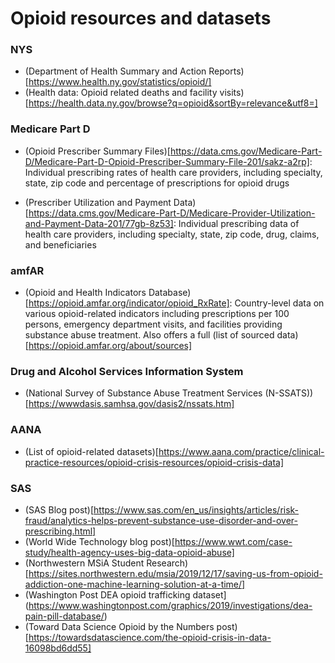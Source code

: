 # Opioid resources and datasets

### NYS
- (Department of Health Summary and Action Reports)[https://www.health.ny.gov/statistics/opioid/]
- (Health data: Opioid related deaths and facility visits)[https://health.data.ny.gov/browse?q=opioid&sortBy=relevance&utf8=]

### Medicare Part D
- (Opioid Prescriber Summary Files)[https://data.cms.gov/Medicare-Part-D/Medicare-Part-D-Opioid-Prescriber-Summary-File-201/sakz-a2rp]: Individual prescribing rates of health care providers, including specialty, state, zip code and percentage of prescriptions for opioid drugs

- (Prescriber Utilization and Payment Data)[https://data.cms.gov/Medicare-Part-D/Medicare-Provider-Utilization-and-Payment-Data-201/77gb-8z53]: Individual prescribing data of health care providers, including specialty, state, zip code, drug, claims, and beneficiaries

### amfAR
- (Opioid and Health Indicators Database)[https://opioid.amfar.org/indicator/opioid_RxRate]: Country-level data on various opioid-related indicators including prescriptions per 100 persons, emergency department visits, and facilities providing substance abuse treatment. Also offers a full (list of sourced data)[https://opioid.amfar.org/about/sources]

### Drug and Alcohol Services Information System
- (National Survey of Substance Abuse Treatment Services
(N-SSATS))[https://wwwdasis.samhsa.gov/dasis2/nssats.htm]

### AANA
- (List of opioid-related datasets)[https://www.aana.com/practice/clinical-practice-resources/opioid-crisis-resources/opioid-crisis-data]

### SAS
- (SAS Blog post)[https://www.sas.com/en_us/insights/articles/risk-fraud/analytics-helps-prevent-substance-use-disorder-and-over-prescribing.html]
- (World Wide Technology blog post)[https://www.wwt.com/case-study/health-agency-uses-big-data-opioid-abuse]
- (Northwestern MSiA Student Research)[https://sites.northwestern.edu/msia/2019/12/17/saving-us-from-opioid-addiction-one-machine-learning-solution-at-a-time/]
- (Washington Post DEA opioid trafficking dataset](https://www.washingtonpost.com/graphics/2019/investigations/dea-pain-pill-database/)
- (Toward Data Science Opioid by the Numbers post)[https://towardsdatascience.com/the-opioid-crisis-in-data-16098bd6dd55]

